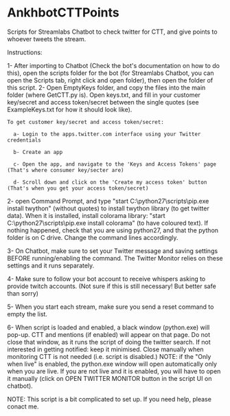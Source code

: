 # AnkhbotCTTPoints
Scripts for Streamlabs Chatbot to check twitter for CTT, and give points to whoever tweets the stream.

Instructions:


1- After importing to Chatbot (Check the bot's documentation on how to do this), open the scripts folder for the bot (for Streamlabs Chatbot, you can open the Scripts tab, right click and open folder), then open the folder of this script. 
2- Open EmptyKeys folder, and copy the files into the main folder (where GetCTT.py is). Open keys.txt, and fill in your customer key/secret and access token/secret between the single quotes (see ExampleKeys.txt for how it should look like).

  	To get customer key/secret and access token/secret:
  
      a- Login to the apps.twitter.com interface using your Twitter credentials

      b- Create an app 
      
      c- Open the app, and navigate to the 'Keys and Access Tokens' page (That's where consumer key/secter are)

      d- Scroll down and click on the 'Create my access token' button (That's when you get your access token/secret)

2- open Command Prompt, and type "start C:\python27\scripts\pip.exe install twython" (without quotes) to install twython library (to get twitter data). When it is installed, install colorama library: "start C:\python27\scripts\pip.exe install colorama" (to have coloured text). If nothing happened, check that you are using python27, and that the python folder is on C drive. Change the command lines accordingly.

3- On Chatbot, make sure to set your Twitter message and saving settings BEFORE running/enabling the command. The Twitter Monitor relies on these settings and it runs separately. 

4- Make sure to follow your bot account to receive whispers asking to provide twitch accounts. (Not sure if this is still necessary! But better safe than sorry)

5- When you start each stream, make sure you send a reset command to empty the list.

6- When script is loaded and enabled, a black window (python.exe) will pop-up. CTT and mentions (if enabled) will appear on that page. Do not close that window, as it runs the script of doing the twitter search. If not interested in getting notified: keep it minimised. Close manually when monitoring CTT is not needed (i.e. script is disabled.) 
NOTE: if the "Only when live" is enabled, the python.exe window will open automatically only when you are live. If you are not live and it is enabled, you will have to open it manually (click on OPEN TWITTER MONITOR button in the script UI on chatbot). 


NOTE: This script is a bit complicated to set up. If you need help, please conact me. 





